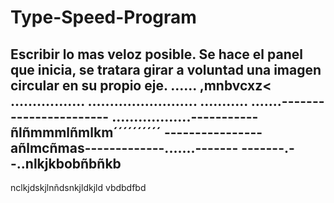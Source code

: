 # Type-Speed-Program
Escribir lo mas veloz posible.
Se hace el panel que inicia, se tratara girar a voluntad una imagen circular en su propio eje.
......
,mnbvcxz<
.................
.........................
...........
.......-----------------------
..................-----------ñlñmmmlñmlkm´´´´´´´´´´
----------------añlmcñmas-------------.......-------
-------.--..nlkjkbobñbñkb
-----
nclkjdskjlnñdsnkjldkjld
vbdbdfbd
